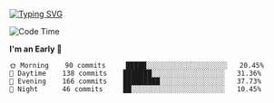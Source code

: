 [![Typing SVG](https://readme-typing-svg.demolab.com?font=Fira+Code&pause=1000&width=435&lines=Welcome+to+theArjun's+Profile)](https://git.io/typing-svg)


<!--START_SECTION:waka-->
![Code Time](http://img.shields.io/badge/Code%20Time-2%2C845%20hrs%2029%20mins-blue)

**I'm an Early 🐤** 

```text
🌞 Morning    90 commits     █████░░░░░░░░░░░░░░░░░░░░   20.45% 
🌆 Daytime    138 commits    ███████░░░░░░░░░░░░░░░░░░   31.36% 
🌃 Evening    166 commits    █████████░░░░░░░░░░░░░░░░   37.73% 
🌙 Night      46 commits     ██░░░░░░░░░░░░░░░░░░░░░░░   10.45%

```



<!--END_SECTION:waka-->